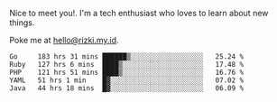 Nice to meet you!. I'm a tech enthusiast who loves to learn about new things.

Poke me at hello@rizki.my.id.

<!--START_SECTION:waka-->
```text
Go     183 hrs 31 mins ██████▒░░░░░░░░░░░░░░░░░░   25.24 % 
Ruby   127 hrs 6 mins  ████▒░░░░░░░░░░░░░░░░░░░░   17.48 % 
PHP    121 hrs 51 mins ████▒░░░░░░░░░░░░░░░░░░░░   16.76 % 
YAML   51 hrs 1 min    █▓░░░░░░░░░░░░░░░░░░░░░░░   07.02 % 
Java   44 hrs 18 mins  █▓░░░░░░░░░░░░░░░░░░░░░░░   06.09 % 
```
<!--END_SECTION:waka-->
